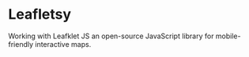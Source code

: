 # Leafletsy

Working with Leafklet JS an open-source JavaScript library
for mobile-friendly interactive maps.
